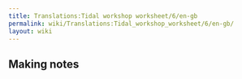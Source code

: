 ```yaml
---
title: Translations:Tidal workshop worksheet/6/en-gb
permalink: wiki/Translations:Tidal_workshop_worksheet/6/en-gb/
layout: wiki
---
```


## Making notes
